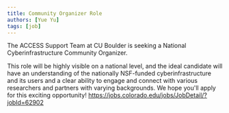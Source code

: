 ```yaml
---
title: Community Organizer Role 
authors: [Yue Yu]
tags: [job]
---
```


The ACCESS Support Team at CU Boulder is seeking a National Cyberinfrastructure Community Organizer.
<!-- truncate -->

This role will be highly visible on a national level, and the ideal candidate will have an understanding of the nationally NSF-funded cyberinfrastructure and its users and a clear ability to engage and connect with various researchers and partners with varying backgrounds. We hope you'll apply for this exciting opportunity!
https://jobs.colorado.edu/jobs/JobDetail/?jobId=62902
